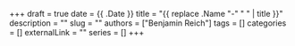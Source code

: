 +++ 
draft = true
date = {{ .Date }}
title = "{{ replace .Name "-" " " | title }}"
description = ""
slug = ""
authors = ["Benjamin Reich"]
tags = []
categories = []
externalLink = ""
series = []
+++
